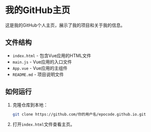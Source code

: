 # 我的GitHub主页

这是我的GitHub个人主页，展示了我的项目和关于我的信息。

## 文件结构

- `index.html` - 包含Vue应用的HTML文件
- `main.js` - Vue应用的入口文件
- `App.vue` - Vue应用的主组件
- `README.md` - 项目说明文件

## 如何运行

1. 克隆仓库到本地：
    ```bash
    git clone https://github.com/你的用户名/epocode.github.io.git
    ```

2. 打开`index.html`文件查看主页。

